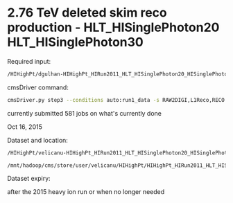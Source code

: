 # 2.76 TeV deleted skim reco production - HLT_HISinglePhoton20 HLT_HISinglePhoton30

Required input: 
```bash
/HIHighPt/dgulhan-HIHighPt_HIRun2011_HLT_HISinglePhoton20_HISinglePhoton30-94b0666b91c951da4a167e1b3165750b/USER
```

cmsDriver command:
```bash
cmsDriver.py step3 --conditions auto:run1_data -s RAW2DIGI,L1Reco,RECO -n 2 --eventcontent RECO --scenario HeavyIons --datatier RECO --repacked --filein file:step2.root --fileout file:RECO.root --no_exec
```

currently submitted 581 jobs on what's currently done

Oct 16, 2015

Dataset and location:

```bash
/HIHighPt/velicanu-HIHighPt_HIRun2011_HLT_HISinglePhoton20_HISinglePhoton30_RECO_753p1-fd44351629dd155a25de2b4c109c824c/USER

/mnt/hadoop/cms/store/user/velicanu/HIHighPt/HIHighPt_HIRun2011_HLT_HISinglePhoton20_HISinglePhoton30_RECO_753p1/fd44351629dd155a25de2b4c109c824c
```

Dataset expiry:

after the 2015 heavy ion run or when no longer needed

